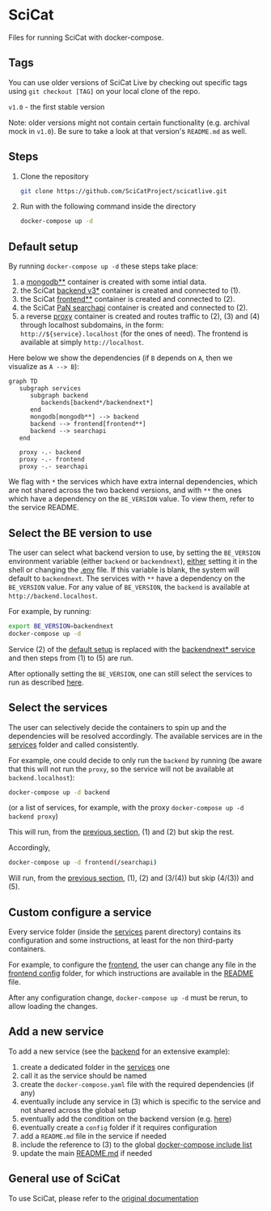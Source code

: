 # SciCat

Files for running SciCat with docker-compose.

## Tags

You can use older versions of SciCat Live by checking out specific tags using `git checkout [TAG]` on your local clone of the repo.

`v1.0` - the first stable version

Note: older versions might not contain certain functionality (e.g. archival mock in `v1.0`). Be sure to take a look at that version's `README.md` as well.

## Steps

1. Clone the repository
   ```sh
   git clone https://github.com/SciCatProject/scicatlive.git
   ```
2. Run with the following command inside the directory
   ```sh
   docker-compose up -d
   ```

## Default setup

By running `docker-compose up -d` these steps take place:
1. a [mongodb**](./services/mongodb/) container is created with some intial data.
2. the SciCat [backend v3*](./services/backend/) container is created and connected to (1).
3. the SciCat [frontend**](./services/frontend/) container is created and connected to (2).
4. the SciCat [PaN searchapi](./services/searchapi/) container is created and connected to (2).
5. a reverse [proxy](./services/proxy) container is created and routes traffic to (2), (3) and (4) through localhost subdomains, in the form: `http://${service}.localhost` (for the ones of need). The frontend is available at simply `http://localhost`.

Here below we show the dependencies (if `B` depends on `A`, then we visualize as `A --> B`):

```mermaid
graph TD
   subgraph services
      subgraph backend
         backends[backend*/backendnext*]
      end
      mongodb[mongodb**] --> backend
      backend --> frontend[frontend**]
      backend --> searchapi
   end

   proxy -.- backend
   proxy -.- frontend
   proxy -.- searchapi
```

We flag with `*` the services which have extra internal dependencies, which are not shared across the two backend versions, and with `**` the ones which have a dependency on the `BE_VERSION` value. To view them, refer to the service README.

## Select the BE version to use

The user can select what backend version to use, by setting the `BE_VERSION` environment variable (either `backend` or `backendnext`), [either](https://docs.docker.com/compose/environment-variables/envvars-precedence/) setting it in the shell or changing the [.env](./.env#L1) file. If this variable is blank, the system will default to `backendnext`. The services with `**` have a dependency on the `BE_VERSION` value. For any value of `BE_VERSION`, the `backend` is available at `http://backend.localhost`.

For example, by running: 

```sh
export BE_VERSION=backendnext
docker-compose up -d
```

Service (2) of the [default setup](README.md#default-setup) is replaced with the [backendnext* service](./services/backendnext/) and then steps from (1) to (5) are run. 

After optionally setting the `BE_VERSION`, one can still select the services to run as described [here](README.md#select-the-services).

## Select the services

The user can selectively decide the containers to spin up and the dependencies will be resolved accordingly. The available services are in the [services](./services/) folder and called consistently.

For example, one could decide to only run the `backend` by running (be aware that this will not run the `proxy`, so the service will not be available at `backend.localhost`):

```sh
docker-compose up -d backend
```

(or a list of services, for example, with the proxy `docker-compose up -d backend proxy`)

This will run, from the [previous section](#default-setup), (1) and (2) but skip the rest.

Accordingly,
```sh
docker-compose up -d frontend(/searchapi)
```

Will run, from the [previous section](#default-setup), (1), (2) and (3/(4)) but skip (4/(3)) and (5).

## Custom configure a service

Every service folder (inside the [services](./services/) parent directory) contains its configuration and some instructions, at least for the non third-party containers.

For example, to configure the [frontend](./services/frontend/), the user can change any file in the [frontend config](./services/frontend/config/) folder, for which instructions are available in the [README](./services/frontend/README.md) file.

After any configuration change, `docker-compose up -d` must be rerun, to allow loading the changes.

## Add a new service

To add a new service (see the [backend](./services/backend/) for an extensive example):
1. create a dedicated folder in the [services](./services/) one
2. call it as the service should be named
3. create the `docker-compose.yaml` file with the required dependencies (if any)
4. eventually include any service in (3) which is specific to the service and not shared across the global setup
5. eventually add the condition on the backend version (e.g. [here](./services/frontend/docker-compose.yaml#L14))
6. eventually create a `config` folder if it requires configuration
7. add a `README.md` file in the service if needed
8. include the reference to (3) to the global [docker-compose include list](docker-compose.yaml#L2)
9. update the main [README.md](README.md) if needed

## General use of SciCat

To use SciCat, please refer to the [original documentation](https://scicatproject.github.io/documentation/)
